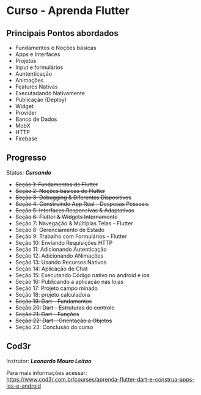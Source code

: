 # Curso - Aprenda Flutter
## Principais Pontos abordados
* Fundamentos e Noções básicas
* Apps e Interfaces
* Projetos
* Input e formulários
* Auntenticação
* Animações
* Features Nativas
* Executadando Nativamente
* Publicação (Deploy)
* Widget
* Provider
* Banco de Dados
* MobX
* HTTP
* Firebase

## Progresso
Status: ***Cursando***

* <s>Seção 1: Fundamentos de Flutter
* Seção 2: Noções básicas de Flutter
* Seção 3: Debugging & Diferentes Dispositivos
* Seção 4: Construindo App Real - Despesas Pessoais
* Seção 5: Interfaces Responsivas & Adaptativas
* Seção 6: Flutter & Widgets Internamente</s>
* Seção 7: Navegação & Múltiplas Telas - Flutter
* Seção 8: Gerenciamento de Estado
* Seção 9: Trabalho com Formulários - Flutter
* Seção 10: Enviando Requisições HTTP
* Seção 11: Adicionando Autenticação
* Seção 12: Adicionando ANimações
* Seção 13: Usando Recursos Nativos
* Seção 14: Aplicação de Chat
* Seção 15: Executando Código nativo no android e ios
* Seção 16: Publicando a aplicação nas lojas
* Seção 17: Projeto campo minado
* Seção 18: projeto calculadora
* <s>Seção 19: Dart - Fundamentos
* Seção 20: Dart - Estruturas de controle
* Seção 21: Dart - Funções
* Seção 22: Dart - Orientação a Objetos</s>
* Seção 23: Conclusão do curso

## Cod3r
Instrutor: ***Leonardo Moura Leitao***

Para mais informações acessar: https://www.cod3r.com.br/courses/aprenda-flutter-dart-e-construa-apps-ios-e-android
